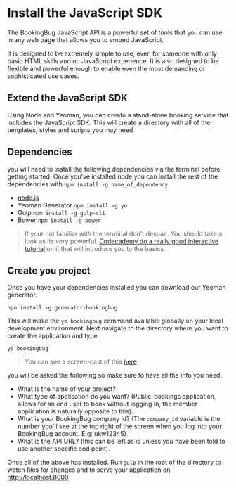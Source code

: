 # Install the JavaScript SDK
The BookingBug JavaScript API is a powerful set of tools that you can use in any web page that allows you to embed JavaScript.

It is designed to be extremely simple to use, even for someone with only basic HTML skills and no JavaScript experience. It is also designed to be flexible and powerful enough to enable even the most demanding or sophisticated use cases.

## Extend the JavaScript SDK

Using Node and Yeoman, you can create a stand-alone booking service that includes the JavaScript SDK. This will create a directory with all of the templates, styles and scripts you may need

## Dependencies
you will need to install the following dependencies via the terminal before getting started. Once you've installed node you can install the rest of the dependencies with `npm install -g name_of_dependency`

- [node.js](https://nodejs.org/en/)
- Yeoman Generator `npm install -g yo`
- Gulp `npm install -g gulp-cli`
- Bower `npm install -g bower`

> If your not familiar with the terminal don't despair. You should take a look as its very powerful. [Codecademy do a really good interactive tutorial](https://www.codecademy.com/ru/courses/learn-the-command-line/lessons/navigation/exercises/your-first-command) on it that will introduce you to the basics.

## Create you project
Once you have your dependencies installed you can download our Yeoman generator.

```
npm install -g generator-bookingbug
```

This will make the `yo bookingbug` command available globally on your local development environment. Next navigate to the directory where you want to create the application and type 

```
yo bookingbug
```

> You can see a screen-cast of this [here](https://drive.google.com/file/d/0BySZotrqAKdcWFdjM0tVLUVkUjA/view)

you will be asked the following so make sure to have all the info you need.

- What is the name of your project?
- What type of application do you want? (Public-bookings application, allows for an end user to book without logging in, the member application is naturally opposite to this).
- What is your BookingBug company id? (The `company_id` variable is the number you'll see at the top right of the screen when you log into your BookingBug account. E.g: ukw12345).
- What is the API URL? (this can be left as is unless you have been told to use another specific end point).

Once all of the above has installed. Run `gulp` in the root of the directory to watch files for changes and to serve your application on [http://localhost:8000](http://localhost:8000)